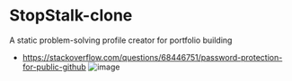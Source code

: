 # StopStalk-clone
A static problem-solving profile creator for portfolio building
- https://stackoverflow.com/questions/68446751/password-protection-for-public-github
![image](https://user-images.githubusercontent.com/59027621/231354448-9126991e-4339-4f18-8272-e7c0b426e00a.png)

